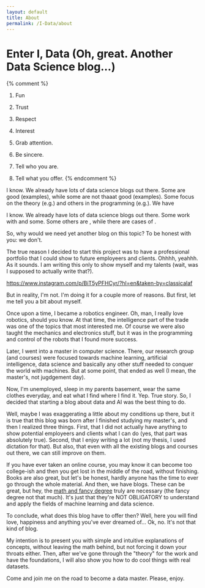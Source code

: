 ```yaml
---
layout: default
title: About
permalink: /I-Data/about
---
```


# Enter I, Data (Oh, great. Another Data Science blog...)

{% comment %}
1. Fun
2. Trust
3. Respect
4. Interest

1. Grab attention.
2. Be sincere.
3. Tell who you are.
4. Tell what you offer.
{% endcomment %}

I know. We already have lots of data science blogs out there. Some are good (examples), while some are not thaaat good (examples). Some focus on the theory (e.g.) and others in the programming (e.g.). We have

I know. We already have lots of data science blogs out there. Some work with and some. Some others are , while there are cases of .

So, why would we need yet another blog on this topic? To be honest with you: we don't.

The true reason I decided to start this project was to have a professional portfolio that I could show to future employeers and clients. Ohhhh, yeahhh. As it sounds. I am writing this only to show myself and my talents (wait, was I supposed to actually write that?).

https://www.instagram.com/p/BiT5yPFHCyr/?hl=en&taken-by=classicalaf

But in reality, I'm not. I'm doing it for a couple more of reasons. But first, let me tell you a bit about myself.

Once upon a time, I became a robotics engineer. Oh, man, I really love robotics, should you know. At that time, the intelligence part of the trade was one of the topics that most interested me. Of course we were also taught the mechanics and electronics stuff, but it was in the programming and control of the robots that I found more success.

Later, I went into a master in computer science. There, our research group (and courses) were focused towards machine learning, artificial intelligence, data science and basically any other stuff needed to conquer the world with machines. But at some point, that ended as well (I mean, the master's, not jugdgement day).

Now, I'm unemployed, sleep in my parents basement, wear the same clothes everyday, and eat what I find where I find it. Yep. True story. So, I decided that starting a blog about data and AI was the best thing to do.

Well, maybe I was exaggerating a little about my conditions up there, but it is true that this blog was born after I finished studying my master's, and then I realized three things. First, that I did not actually have anything to show potential employeers and clients what I can do (yes, that part was absolutely true). Second, that I enjoy writing a lot (not my thesis, I used dictation for that). But also, that even with all the existing blogs and courses out there, we can still improve on them.

If you have ever taken an online course, you may know it can become too college-ish and then you get lost in the middle of the road, without finishing. Books are also great, but let's be honest, hardly anyone has the time to ever go through the whole material. And then, we have blogs. These can be great, but hey, the [math and fancy degree](https://machinelearningmastery.com/what-if-i-dont-have-a-degree/) truly are necessary (the fancy degree not that much). It's just that they're NOT OBLIGATORY to understand and apply the fields of machine learning and data science.

To conclude, what does this blog have to offer then? Well, here you will find love, happiness and anything you've ever dreamed of... Ok, no. It's not that kind of blog.

My intention is to present you with simple and intuitive explanations of concepts, without leaving the math behind, but not forcing it down your throats either. Then, after we've gone through the "theory" for the work and have the foundations, I will also show you how to do cool things with real datasets.

Come and join me on the road to become a data master. Please, enjoy.
